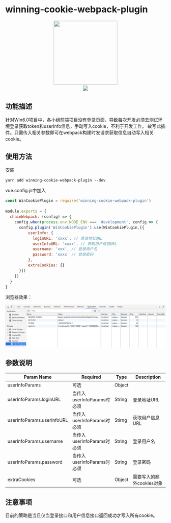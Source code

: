 # winning-cookie-webpack-plugin

<div align="center">
<a href="https://github.com/webpack/webpack">
    <img width="200" height="200" src="https://camo.githubusercontent.com/d18f4a7a64244f703efcb322bf298dcb4ca38856/68747470733a2f2f7765627061636b2e6a732e6f72672f6173736574732f69636f6e2d7371756172652d6269672e737667" data-canonical-src="https://webpack.js.org/assets/icon-square-big.svg" >
  </a>
</div>
<div align="center">
<a>
<img src="https://img.shields.io/badge/webpack->=4.0-<颜色>.svg">
</a>
</div>

## 功能描述
针对Win6.0项目中，各小组前端项目没有登录页面，导致每次开发必须去测试环境登录获取token和userInfo信息，手动写入cookie，不利于开发工作。
故写此插件。只需传入相关参数即可在webpack构建时发请求获取信息自动写入相关cookie。


## 使用方法

安装
```shell
yarn add winning-cookie-webpack-plugin --dev
```

vue.config.js中加入

```js
const WinCookiePlugin = require('winning-cookie-webpack-plugin')

module.exports = {
  chainWebpack: (config) => {
    config.when(process.env.NODE_ENV === 'development', config => {
      config.plugin('WinCookiePlugin').use(WinCookiePlugin,[{
          userInfo: {
            loginURL: 'xxxx', // 登录地址URL
            userInfoURL: 'xxxx', // 获取用户信息URL
            username: 'xxx', // 登录用户名
            password: 'xxxx' // 登录密码
          },
          extraCookies: {}
      }])
    })
  }
}

```
浏览器效果：

<img src="../../assets/img/截图.png">


## 参数说明

|  Param Name  | Required | Type |Description |
|--------|----------|--------|-------|
| userInfoParams   | 可选    | Object  | |获取token和登录用户信息字段,不传时使用默认参数 |
| userInfoParams.loginURL   | 当传入userInfoParams时必须   |String  | 登录地址URL |
| userInfoParams.userInfoURL   | 当传入userInfoParams时必须   |Stirng  | 获取用户信息URL |
| userInfoParams.username   | 当传入userInfoParams时必须     |String |登录用户名 |
| userInfoParams.password| 当传入userInfoParams时必须|  String |登录密码 |
|extraCookies| 可选 | Object|需要写入的额外cookies对象|




## 注意事项

目前的策略是当且仅当登录接口和用户信息接口返回成功才写入所有cookie。